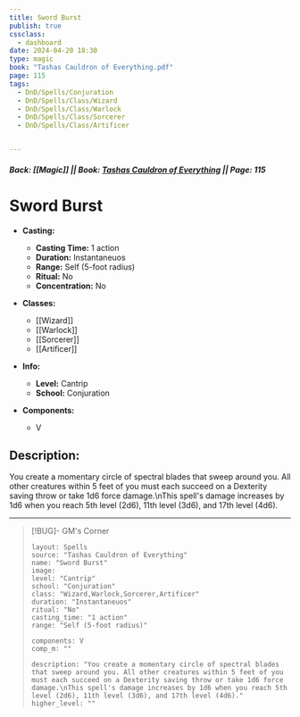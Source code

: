 ```yaml
---
title: Sword Burst
publish: true
cssclass:
  - dashboard
date: 2024-04-20 18:30
type: magic
book: "Tashas Cauldron of Everything.pdf"
page: 115
tags:
  - DnD/Spells/Conjuration
  - DnD/Spells/Class/Wizard
  - DnD/Spells/Class/Warlock
  - DnD/Spells/Class/Sorcerer
  - DnD/Spells/Class/Artificer


---
```


##### Back: [[Magic]] || Book: [Tashas Cauldron of Everything](https://drive.google.com/drive/folders/1O5bhpYizcIT5xxAoLOuzCRht_PVS7VSG?usp=sharing) || Page: 115

# Sword Burst

- **Casting:**
    - **Casting Time:** 1 action
    - **Duration:** Instantaneuos
    - **Range:** Self (5-foot radius)
    - **Ritual:** No
    - **Concentration:** No
- **Classes:**
    - [[Wizard]]
    - [[Warlock]]
    - [[Sorcerer]]
    - [[Artificer]]

- **Info:**
    - **Level:** Cantrip
    - **School:** Conjuration
- **Components:**
    - V


## Description:
You create a momentary circle of spectral blades that sweep around you. All other creatures within 5 feet of you must each succeed on a Dexterity saving throw or take 1d6 force damage.\nThis spell's damage increases by 1d6 when you reach 5th level (2d6), 11th level (3d6), and 17th level (4d6).



---

> [!BUG]- GM's Corner
>
> ```statblock
> layout: Spells
> source: "Tashas Cauldron of Everything"
> name: "Sword Burst"
> image: 
> level: "Cantrip"
> school: "Conjuration"
> class: "Wizard,Warlock,Sorcerer,Artificer"
> duration: "Instantaneuos"
> ritual: "No"
> casting_time: "1 action"
> range: "Self (5-foot radius)"
>
> components: V
> comp_m: ""
>
> description: "You create a momentary circle of spectral blades that sweep around you. All other creatures within 5 feet of you must each succeed on a Dexterity saving throw or take 1d6 force damage.\nThis spell's damage increases by 1d6 when you reach 5th level (2d6), 11th level (3d6), and 17th level (4d6)."
> higher_level: ""
> ```

